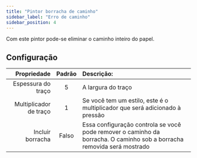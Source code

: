 ```yaml
---
title: "Pintor borracha de caminho"
sidebar_label: "Erro de caminho"
sidebar_position: 4
---
```



Com este pintor pode-se eliminar o caminho inteiro do papel.

## Configuração

|            Propriedade | Padrão | Descrição:                                                                                                             |
| ----------------------:|:------:|:---------------------------------------------------------------------------------------------------------------------- |
|     Espessura do traço |   5    | A largura do traço                                                                                                     |
| Multiplicador de traço |   1    | Se você tem um estilo, este é o multiplicador que será adicionado à pressão                                            |
|       Incluir borracha | Falso  | Essa configuração controla se você pode remover o caminho da borracha. O caminho sob a borracha removida será mostrado |
